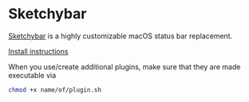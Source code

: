 # Sketchybar

[Sketchybar](https://github.com/FelixKratz/SketchyBar) is a highly customizable macOS status bar replacement.

[Install instructions](https://felixkratz.github.io/SketchyBar/setup)






When you use/create additional plugins, make sure that they are made executable via

```sh
chmod +x name/of/plugin.sh
```
